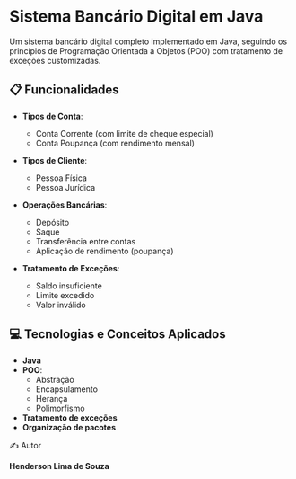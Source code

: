 # Sistema Bancário Digital em Java

Um sistema bancário digital completo implementado em Java, seguindo os princípios de Programação Orientada a Objetos (POO) com tratamento de exceções customizadas.

## 📋 Funcionalidades

- **Tipos de Conta**:
  - Conta Corrente (com limite de cheque especial)
  - Conta Poupança (com rendimento mensal)

- **Tipos de Cliente**:
  - Pessoa Física
  - Pessoa Jurídica

- **Operações Bancárias**:
  - Depósito
  - Saque
  - Transferência entre contas
  - Aplicação de rendimento (poupança)

- **Tratamento de Exceções**:
  - Saldo insuficiente
  - Limite excedido
  - Valor inválido

## 💻 Tecnologias e Conceitos Aplicados

- **Java**
- **POO**:
  - Abstração
  - Encapsulamento
  - Herança
  - Polimorfismo
- **Tratamento de exceções**
- **Organização de pacotes**

✍️ Autor

**Henderson Lima de Souza**